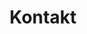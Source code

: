 ---
layout: "pages/contact.njk"

title: 'Kontakt'
description: 'V Senoweb se specializujeme na tvorbu webových stránek na míru. Nepoužíváme koupené šablony, nástroje pro automatizované budování webů ani nástroje, které by váš web zahlcovali zbytečným kódem a tím vaší stránku zpomalovaly.'
permalink: 'kontakt/'

eleventyNavigation:
  key: Kontakt
  order: 500


landing:
  breadcrumbs:
    - title: Domů
      url: /

    - title: Kontakt


contentOne:
  topper: Kontaktujte nás
  heading: Máte otázky k našim tanečním kurzům?

  text: Spojte se s námi a staňte se součástí našeho tanečního světa. Rádi zodpovíme všechny vaše dotazy, poradíme s výběrem vhodného kurzu a přivítáme vás na některé z našich lekcí. Těšíme se na vás.

  imageUrl: /assets/images/about-us/about-us.jpg
  imageAlt: Instruktoři tanečního studia Ká

  items:
    - iconUrl: /assets/svgs/contact/telephone-fill.svg
      iconAlt: Ikona telefonu
      
      title: Telefon
      text: +420 777 621 941
      href: tel:+420777621941

    - iconUrl: /assets/svgs/contact/envelope-fill.svg
      iconAlt: Ikona obálky
      
      title: Email
      text: motyckovakaterina@gmail.com
      href: mailto:motyckovakaterina@gmail.com

  form:
    name: Jméno
    email: Email
    telephone: Telefon
    message: Zpráva

    submitDisclaimer: Odesláním formuláře souhlasíte se
    privacyPolicy: zpracováním osobních údajů

    submit: Odeslat


reviews:
  topper: Reference
  heading: Co o nás říkají naši tanečníci
  text: Spokojenost našich tanečníků je pro nás tou nejlepší odměnou. Přečtěte si, jaké zážitky si z kurzů odnášejí účastníci všech věkových kategorií a dovedností.

  cta: Rezervace
  ctaUrl: https://google.com

  items:
    - text: Byla to výzva, ale zároveň nádherný zážitek. Děkuju za možnost soutěžit a učit se nové choreografie, s vámi to mělo smysl. Jste nejlepší, díky!
      name: Lenka M.
      note: účastnice pole dance a soutěže

      imageUrl: /assets/images/reviews/review-1.jpg
      imageAlt: Fotka recenzenta - Lenka M.

    - text: Děkuju za roky plné tance, které jsem si naplno užil. Taneční studio mi přirostlo k srdci a nikdy na něj nezapomenu, byla to skvělá kapitola mého života.
      name: Jakub P.
      note: absolvent a soutěžní tanečník

      imageUrl: /assets/images/reviews/review-2.jpg
      imageAlt: Fotka recenzenta - Jakub P.

    - text: Taneční mi daly víc, než jsem čekala. Nejen základy tance, ale i přátelství a skvělé zážitky. Děkuji za atmosféru, na věnečku tekly slzy dojetí.
      name: Daniela P.
      note: absolventka tanečních kurzů

      imageUrl: /assets/images/reviews/review-3.jpg
      imageAlt: Fotka recenzenta - Daniela P.
---